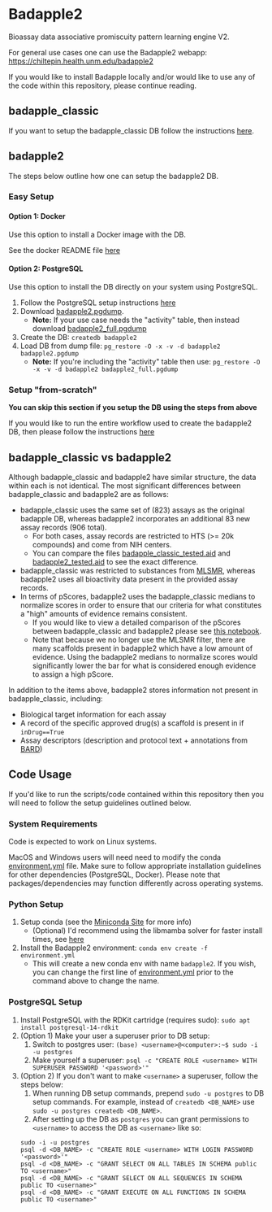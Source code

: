 # Badapple2
Bioassay data associative promiscuity pattern learning engine V2.

For general use cases one can use the Badapple2 webapp: https://chiltepin.health.unm.edu/badapple2 

If you would like to install Badapple locally and/or would like to use any of the code within this repository, please continue reading.

## badapple_classic
If you want to setup the badapple_classic DB follow the instructions [here](badapple1_comparison/README.md).

## badapple2
The steps below outline how one can setup the badapple2 DB.

### Easy Setup

#### Option 1: Docker
Use this option to install a Docker image with the DB.


See the docker README file [here](docker/README.md#badapple2)


#### Option 2: PostgreSQL
Use this option to install the DB directly on your system using PostgreSQL.

1. Follow the PostgreSQL setup instructions [here](#postgresql-setup)
2. Download [badapple2.pgdump](https://unmtid-dbs.net/download/Badapple2/badapple2.pgdump).
    * **Note:** If your use case needs the "activity" table, then instead download [badapple2_full.pgdump](https://unmtid-dbs.net/download/Badapple2/badapple2_full.pgdump)
3. Create the DB: `createdb badapple2`
3. Load DB from dump file: `pg_restore -O -x -v -d badapple2 badapple2.pgdump`
    * **Note:** If you're including the "activity" table then use: `pg_restore -O -x -v -d badapple2 badapple2_full.pgdump`

### Setup "from-scratch"
**You can skip this section if you setup the DB using the steps from above**

If you would like to run the entire workflow used to create the badapple2 DB, then please follow the instructions [here](snakemake/README.md)

## badapple_classic vs badapple2
Although badapple_classic and badapple2 have similar structure, the data within each is not identical. The most significant differences between badapple_classic and badapple2 are as follows:
* badapple_classic uses the same set of (823) assays as the original badapple DB, whereas badapple2 incorporates an additional 83 new assay records (906 total). 
    * For both cases, assay records are restricted to HTS (>= 20k compounds) and come from NIH centers.
    * You can compare the files [badapple_classic_tested.aid](https://unmtid-dbs.net/download/Badapple2/badapple_classic_files/badapple_classic_tested.aid) and [badapple2_tested.aid](https://unmtid-dbs.net/download/Badapple2/badapple2_files/badapple2_tested.aid) to see the exact difference.
* badapple_classic was restricted to substances from [MLSMR](https://pubchem.ncbi.nlm.nih.gov/source/MLSMR), whereas badapple2 uses all bioactivity data present in the provided assay records.
* In terms of pScores, badapple2 uses the badapple_classic medians to normalize scores in order to ensure that our criteria for what constitutes a "high" amounts of evidence remains consistent.
    * If you would like to view a detailed comparison of the pScores between badapple_classic and badapple2 please see [this notebook](src/notebooks/badapple2-vs-badapple_classic.ipynb).
    * Note that because we no longer use the MLSMR filter, there are many scaffolds present in badapple2 which have a low amount of evidence. Using the badapple2 medians to normalize scores would significantly lower the bar for what is considered enough evidence to assign a high pScore.

In addition to the items above, badapple2 stores information not present in badapple_classic, including:
* Biological target information for each assay
* A record of the specific approved drug(s) a scaffold is present in if `inDrug==True`
* Assay descriptors (description and protocol text + annotations from [BARD](https://pmc.ncbi.nlm.nih.gov/articles/PMC4383997/))

## Code Usage
If you'd like to run the scripts/code contained within this repository then you will need to follow the setup guidelines outlined below.

### System Requirements
Code is expected to work on Linux systems. 

MacOS and Windows users will need need to modify the conda [environment.yml](environment.yml) file. Make sure to follow appropriate installation guidelines for other dependencies (PostgreSQL, Docker). Please note that packages/dependencies may function differently across operating systems.

### Python Setup
1. Setup conda (see the [Miniconda Site](https://conda.github.io/conda-libmamba-solver/user-guide/) for more info) 
    * (Optional) I'd recommend using the libmamba solver for faster install times, see [here](https://conda.github.io/conda-libmamba-solver/user-guide/)
2. Install the Badapple2 environment: `conda env create -f environment.yml`
    * This will create a new conda env with name `badapple2`. If you wish, you can change the first line of [environment.yml](environment.yml) prior to the command above to change the name.


### PostgreSQL Setup
1. Install PostgreSQL with the RDKit cartridge (requires sudo):
`sudo apt install postgresql-14-rdkit`
2. (Option 1) Make your user a superuser prior to DB setup:
    1) Switch to postgres user: `(base) <username>@<computer>:~$ sudo -i -u postgres`
    2) Make yourself a superuser: `psql -c "CREATE ROLE <username> WITH SUPERUSER PASSWORD '<password>'"`
3. (Option 2) If you don't want to make `<username>` a superuser, follow the steps below:
    1) When running DB setup commands, prepend `sudo -u postgres` to DB setup commands. For example, instead of `createdb <DB_NAME>` use `sudo -u postgres createdb <DB_NAME>`.
    2) After setting up the DB as `postgres` you can grant permissions to `<username>` to access the DB as `<username>` like so:
    ```
    sudo -i -u postgres
    psql -d <DB_NAME> -c "CREATE ROLE <username> WITH LOGIN PASSWORD '<password>'"
    psql -d <DB_NAME> -c "GRANT SELECT ON ALL TABLES IN SCHEMA public TO <username>"
    psql -d <DB_NAME> -c "GRANT SELECT ON ALL SEQUENCES IN SCHEMA public TO <username>"
    psql -d <DB_NAME> -c "GRANT EXECUTE ON ALL FUNCTIONS IN SCHEMA public TO <username>"
    ```
